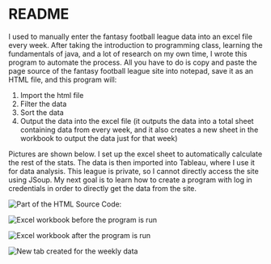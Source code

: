 # README

I used to manually enter the fantasy football league data into an excel file every week. After taking the introduction to programming class, learning the fundamentals of java, and a lot of research on my own time, I wrote this program to automate the process. All you have to do is copy and paste the page source of the fantasy football league site into notepad, save it as an HTML file, and this program will:

1) Import the html file
2) Filter the data
3) Sort the data
4) Output the data into the excel file (it outputs the data into a total sheet containing data from every week, and it also creates a new sheet in the workbook to output the data just for that week)

Pictures are shown below. I set up the excel sheet to automatically calculate the rest of the stats. The data is then imported into Tableau, where I use it for data analysis. This league is private, so I cannot directly access the site using JSoup. My next goal is to learn how to create a program with log in credentials in order to directly get the data from the site.


![Part of the HTML Source Code:](https://imgur.com/oMz192O.png "Part of the HTML Source Code:")


![Excel workbook before the program is run](https://imgur.com/ZTsFMQq.png "Excel workbook before the program is run")


![Excel workbook after the program is run](https://imgur.com/eG11fxy.png "Excel workbook after the program is run")


![New tab created for the weekly data](https://imgur.com/uKcO6ct.png "New tab created for the weekly data")
